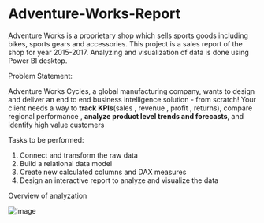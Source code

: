 # Adventure-Works-Report
Adventure Works is a proprietary shop which sells sports goods including bikes, sports gears and accessories. This project is a sales report of the shop for year 2015-2017.
Analyzing and visualization of data is done using Power BI desktop.

Problem Statement:

Adventure Works Cycles, a global manufacturing company, wants to
design and deliver an end to end business intelligence solution - from scratch!
Your client needs a way to **track KPIs**(sales , revenue , profit , returns), compare regional
performance , **analyze product level trends and forecasts**, and identify high value customers

Tasks to be performed:
1. Connect and transform the raw data
2. Build a relational data model
3. Create new calculated columns and DAX measures
4. Design an interactive report to analyze and visualize the data

Overview of analyzation


![image](https://user-images.githubusercontent.com/47653011/127540983-c73de668-b403-40d8-9dea-4b5e8f562667.png)

